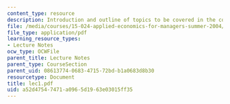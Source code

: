 ```yaml
---
content_type: resource
description: Introduction and outline of topics to be covered in the course.
file: /media/courses/15-024-applied-economics-for-managers-summer-2004/a52d47547471a0965d1963e03015ff35_lec1.pdf
file_type: application/pdf
learning_resource_types:
- Lecture Notes
ocw_type: OCWFile
parent_title: Lecture Notes
parent_type: CourseSection
parent_uid: 08613774-0683-4715-72bd-b1a0683d8b30
resourcetype: Document
title: lec1.pdf
uid: a52d4754-7471-a096-5d19-63e03015ff35
---
```


